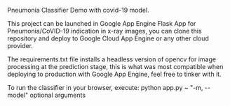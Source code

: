 Pneumonia Classifier Demo with covid-19 model.

This project can be launched in Google App Engine Flask App for Pneumonia/CoVID-19 indication in x-ray images, you can clone this repository and deploy to Google Cloud App Engine or any other cloud provider.

The requirements.txt file installs a headless version of opencv for image processing at the prediction stage, this is what was most compatible when deploying to production with Google App Engine, feel free to tinker with it.


To run the classifier in your browser, execute: 
python app.py ~ "-m, --model" optional arguments
